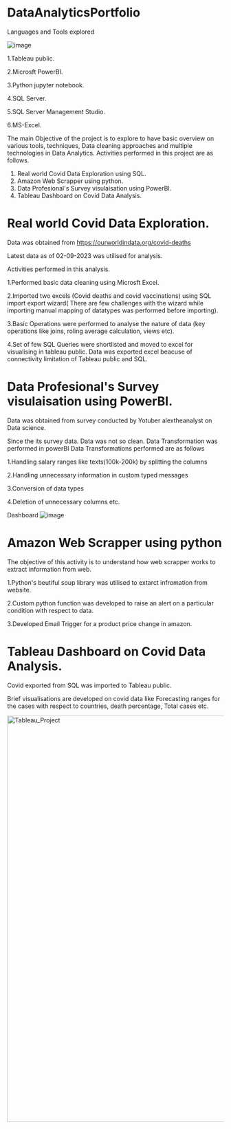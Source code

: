 # DataAnalyticsPortfolio

Languages and Tools explored

![image](https://user-images.githubusercontent.com/46736656/218219858-e316530c-8fce-4768-90aa-32794aa71434.png)


1.Tableau public.

2.Microsft PowerBI.

3.Python jupyter notebook.

4.SQL Server.

5.SQL Server Management Studio.

6.MS-Excel.


The main Objective of the project is to explore to have basic overview on various tools, techniques, Data cleaning approaches and multiple technologies in Data Analytics. Activities performed in this project are as follows.

1. Real world Covid Data Exploration using SQL.
2. Amazon Web Scrapper using python.
3. Data Profesional's Survey visulaisation using PowerBI.
4. Tableau Dashboard on Covid Data Analysis.

# Real world Covid Data Exploration.

Data was obtained from https://ourworldindata.org/covid-deaths

Latest data as of 02-09-2023 was utilised for analysis.

Activities performed in this analysis.

1.Performed basic data cleaning using Microsft Excel.

2.Imported two excels (Covid deaths and covid vaccinations) using SQL import export wizard( There are few challenges with the wizard while importing manual mapping
   of datatypes was performed before importing).
   
3.Basic Operations were performed to analyse the nature of data (key operations like joins, roling average calculation, views etc).

4.Set of few SQL Queries were shortlisted and moved to excel for visualising in tableau public. Data was exported excel beacuse of connectivity limitation of
  Tableau public and SQL.
  
#  Data Profesional's Survey visulaisation using PowerBI.

Data was obtained from survey conducted by Yotuber alextheanalyst on Data science.

Since the its survey data. Data was not so clean. Data Transformation was performed in powerBI
Data Transformations performed are as follows 

1.Handling salary ranges like texts(100k-200k) by splitting the columns

2.Handling unnecessary information in custom typed messages

3.Conversion of data types

4.Deletion of unnecessary columns etc.

Dashboard
![image](https://user-images.githubusercontent.com/46736656/218217285-7705982a-f022-4760-b76c-1b3f789e15ff.png)

# Amazon Web Scrapper using python

The objective of this activity is to understand how web scrapper works to extract information from web.

1.Python's beutiful soup library was utilised to extarct infromation from website.

2.Custom python function was developed to raise an alert on a particular condition with respect to data.

3.Developed Email Trigger for a product price change in amazon.

# Tableau Dashboard on Covid Data Analysis.

Covid exported from SQL was imported to Tableau public.

Brief visualisations are developed on covid data like Forecasting ranges for the cases with respect to countries, death percentage, Total cases etc.

<img width="945" alt="Tableau_Project" src="https://user-images.githubusercontent.com/46736656/218218906-03d5a689-1c66-4087-979d-896677af859b.PNG">









